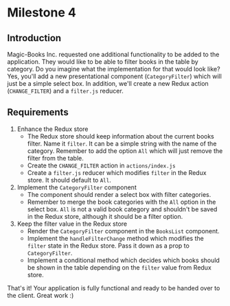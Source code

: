 # Milestone 4

## Introduction

Magic-Books Inc. requested one additional functionality to be added to the application. They would like to be able to filter books in the table by category. Do you imagine what the implementation for that would look like? Yes, you'll add a new presentational component (`CategoryFilter`) which will just be a simple select box. In addition, we'll create a new Redux action (`CHANGE_FILTER`) and a `filter.js` reducer.

## Requirements

1. Enhance the Redux store
    - The Redux store should keep information about the current books filter. Name it `filter`. It can be a simple string with the name of the category. Remember to add the option `All` which will just remove the filter from the table.
    - Create the `CHANGE_FILTER` action in `actions/index.js`
    - Create a `filter.js` reducer which modifies `filter` in the Redux store. It should default to `All`.
2. Implement the `CategoryFilter` component
    - The component should render a select box with filter categories.
    - Remember to merge the book categories with the `All` option in the select box. `All` is not a valid book category and shouldn't be saved in the Redux store, although it should be a filter option.
3. Keep the filter value in the Redux store
    - Render the `CategoryFilter` component in the `BooksList` component.
    - Implement the `handleFilterChange` method which modifies the `filter` state in the Redux store. Pass it down as a prop to `CategoryFilter`.
    - Implement a conditional method which decides which books should be shown in the table depending on the `filter` value from Redux store.

That's it! Your application is fully functional and ready to be handed over to the client. Great work :)
